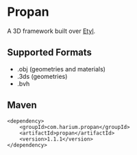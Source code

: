 # Propan

A 3D framework built over [Etyl](https://github.com/Harium/etyl).

## Supported Formats
- .obj (geometries and materials)
- .3ds (geometries)
- .bvh

## Maven
```
<dependency>
    <groupId>com.harium.propan</groupId>
    <artifactId>propan</artifactId>
    <version>1.1.1</version>
</dependency>
```
